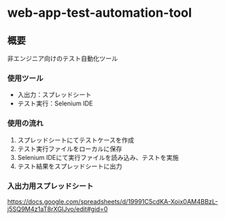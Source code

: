 # web-app-test-automation-tool

## 概要
非エンジニア向けのテスト自動化ツール

### 使用ツール
- 入出力：スプレッドシート
- テスト実行：Selenium IDE

### 使用の流れ
1. スプレッドシートにてテストケースを作成
2. テスト実行ファイルをローカルに保存
3. Selenium IDEにて実行ファイルを読み込み、テストを実施
4. テスト結果をスプレッドシートに出力

### 入出力用スプレッドシート
https://docs.google.com/spreadsheets/d/19991C5cdKA-Xoix0AM4BBzL-j5SQ9M4z1aT8rXGlJvo/edit#gid=0
